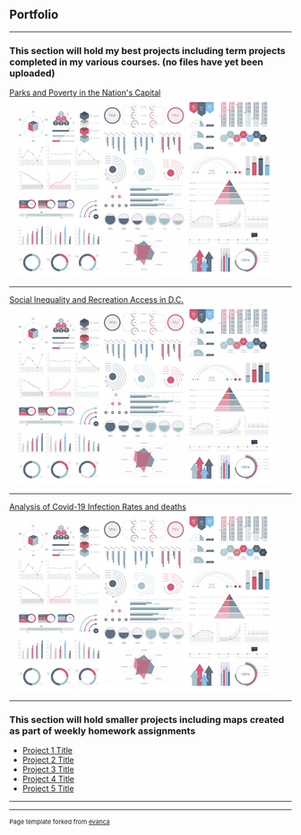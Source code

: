 ## Portfolio

---

### This section will hold my best projects including term projects completed in my various courses. (no files have yet been uploaded) 

[Parks and Poverty in the Nation's Capital](https://storymaps.arcgis.com/stories/e827df3beaa0481ebdd2ef3233eafd3f)
<img src="images/dummy_thumbnail.jpg?raw=true"/>

---
[Social Inequality and Recreation Access in D.C.](/pdf/sample_presentation.pdf)
<img src="images/dummy_thumbnail.jpg?raw=true"/>

---
[Analysis of Covid-19 Infection Rates and deaths](http://example.com/)
<img src="images/dummy_thumbnail.jpg?raw=true"/>

---

### This section will hold smaller projects including maps created as part of weekly homework assignments

- [Project 1 Title](http://example.com/)
- [Project 2 Title](http://example.com/)
- [Project 3 Title](http://example.com/)
- [Project 4 Title](http://example.com/)
- [Project 5 Title](http://example.com/)

---




---
<p style="font-size:11px">Page template forked from <a href="https://github.com/evanca/quick-portfolio">evanca</a></p>
<!-- Remove above link if you don't want to attibute -->
